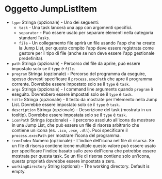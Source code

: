 # Oggetto JumpListItem

* `type` Stringa (opzionale) - Uno dei seguenti: 
  * `task` - Una task lancerà una app con argomenti specifici.
  * `separator` - Può essere usato per separare elementi nella categoria standard `Tasks`.
  * `file` - Un collegamento file aprirà un file usando l'app che ha creato la Jump List, per questo compito l'app deve essere registrata come gestore per il tipo di file (anche se non deve essere l'app gestionale predefinita).
* `path` Stringa (opzionale) - Percorso del file da aprire, può essere impostato solo se il `type` è `file`.
* `program` Stringa (opzionale) - Percorso del programma da eseguire, spesso dovresti specificare il `process.execPath` che apre il programma corrente. Dovrebbe essere impostato solo se il `type` è `task`.
* `args` Stringa (opzionale) - I command line arguments quando `program` è eseguito. Dovrebbero essere impostati solo se il `type` è `task`.
* `title` Stringa (opzionale) - Il testo da mostrate per l'elemento nella Jump List. Dovrebbe essere impostato solo se il `type` è `task`.
* `description` Stringa (opzionale) - Descrizione del task (mostrata in un tooltip). Dovrebbe essere impostata solo se il `type` è `task`.
* `iconPath` Stringa (opzionale) - il percorso assoluto all'icona da mostrare in una Jump List, che può essere un file di risorsa arbitrario che contiene un icona (es. `.ico`, `.exe`, `.dll`). Puoi specificare il `process.execPath` per mostrare l'icona del programma.
* `iconIndex` Numero (opzionale) - L'indice dell'icona nel file di risorsa. Se un file di risorsa contiene icone multiple questo valore può essere usato per specificare l'indice basato sullo zero dell'icona che potrebbe essere mostrata per questa task. Se un file di risorsa contiene solo un'icona, questa proprietà dovrebbe essere impostata a zero.
* `workingDirectory` String (optional) - The working directory. Default is empty.